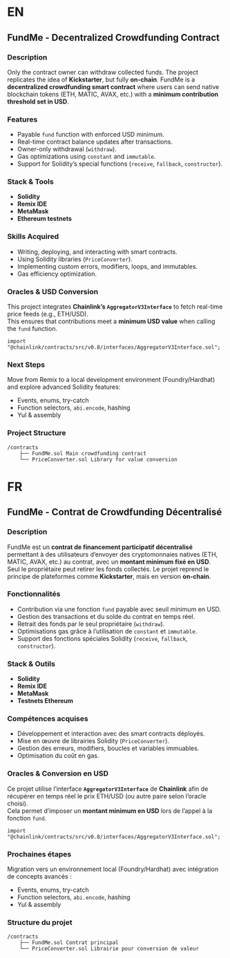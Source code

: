 # EN

## FundMe - Decentralized Crowdfunding Contract

### Description
Only the contract owner can withdraw collected funds. The project replicates the idea of **Kickstarter**, but fully **on-chain**.
FundMe is a **decentralized crowdfunding smart contract** where users can send native blockchain tokens (ETH, MATIC, AVAX, etc.) with a **minimum contribution threshold set in USD**.  

### Features
- Payable `fund` function with enforced USD minimum.
- Real-time contract balance updates after transactions.
- Owner-only withdrawal (`withdraw`).
- Gas optimizations using `constant` and `immutable`.
- Support for Solidity’s special functions (`receive`, `fallback`, `constructor`).

### Stack & Tools
- **Solidity**
- **Remix IDE**
- **MetaMask**
- **Ethereum testnets**

### Skills Acquired
- Writing, deploying, and interacting with smart contracts.
- Using Solidity libraries (`PriceConverter`).
- Implementing custom errors, modifiers, loops, and immutables.
- Gas efficiency optimization.

### Oracles & USD Conversion
This project integrates **Chainlink’s `AggregatorV3Interface`** to fetch real-time price feeds (e.g., ETH/USD).  
This ensures that contributions meet a **minimum USD value** when calling the `fund` function.

```solidity
import "@chainlink/contracts/src/v0.8/interfaces/AggregatorV3Interface.sol";
```

### Next Steps
Move from Remix to a local development environment (Foundry/Hardhat) and explore advanced Solidity features:  
- Events, enums, try-catch
- Function selectors, `abi.encode`, hashing
- Yul & assembly

### Project Structure

    /contracts
        ├── FundMe.sol Main crowdfunding contract
        └── PriceConverter.sol Library for value conversion



# FR

## FundMe - Contrat de Crowdfunding Décentralisé

### Description
FundMe est un **contrat de financement participatif décentralisé** permettant à des utilisateurs d’envoyer des cryptomonnaies natives (ETH, MATIC, AVAX, etc.) au contrat, avec un **montant minimum fixé en USD**.  
Seul le propriétaire peut retirer les fonds collectés. Le projet reprend le principe de plateformes comme **Kickstarter**, mais en version **on-chain**.

### Fonctionnalités
- Contribution via une fonction `fund` payable avec seuil minimum en USD.
- Gestion des transactions et du solde du contrat en temps réel.
- Retrait des fonds par le seul propriétaire (`withdraw`).
- Optimisations gas grâce à l’utilisation de `constant` et `immutable`.
- Support des fonctions spéciales Solidity (`receive`, `fallback`, `constructor`).

### Stack & Outils
- **Solidity**
- **Remix IDE**
- **MetaMask**
- **Testnets Ethereum**

### Compétences acquises
- Développement et interaction avec des smart contracts déployés.
- Mise en œuvre de librairies Solidity (`PriceConverter`).
- Gestion des erreurs, modifiers, boucles et variables immuables.
- Optimisation du coût en gas.

### Oracles & Conversion en USD
Ce projet utilise l’interface **`AggregatorV3Interface`** de **Chainlink** afin de récupérer en temps réel le prix ETH/USD (ou autre paire selon l’oracle choisi).  
Cela permet d’imposer un **montant minimum en USD** lors de l’appel à la fonction `fund`.

```solidity
import "@chainlink/contracts/src/v0.8/interfaces/AggregatorV3Interface.sol";
```

### Prochaines étapes
Migration vers un environnement local (Foundry/Hardhat) avec intégration de concepts avancés :
- Events, enums, try-catch
- Function selectors, `abi.encode`, hashing
- Yul & assembly

### Structure du projet

    /contracts
        ├── FundMe.sol Contrat principal
        └── PriceConverter.sol Librairie pour conversion de valeur
